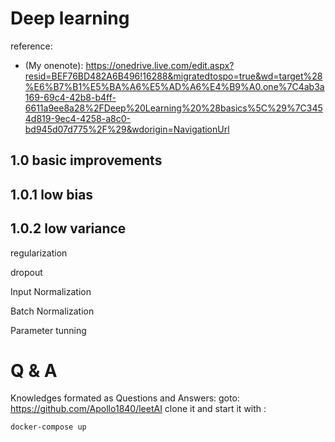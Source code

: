 # Deep learning 

reference:
- (My onenote): https://onedrive.live.com/edit.aspx?resid=BEF76BD482A6B496!16288&migratedtospo=true&wd=target%28%E6%B7%B1%E5%BA%A6%E5%AD%A6%E4%B9%A0.one%7C4ab3a169-69c4-42b8-b4ff-6611a9ee8a28%2FDeep%20Learning%20%28basics%5C%29%7C3454d819-9ec4-4258-a8c0-bd945d07d775%2F%29&wdorigin=NavigationUrl


## 1.0 basic improvements

## 1.0.1 low bias

## 1.0.2 low variance

regularization

dropout

Input Normalization

Batch Normalization

Parameter tunning

# Q & A
Knowledges formated as Questions and Answers:
goto: https://github.com/Apollo1840/leetAI
clone it and start it with :

```bash
docker-compose up
```


